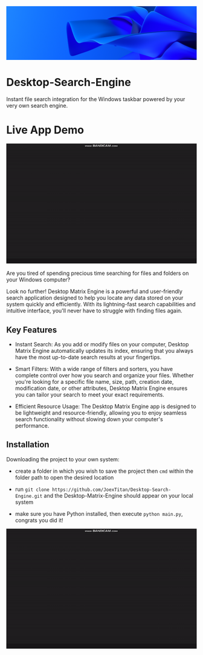 <img src="img/logo.png">

# Desktop-Search-Engine

Instant file search integration for the Windows taskbar powered by your very own search engine.

# Live App Demo

<img src="img/first_demo.gif">

Are you tired of spending precious time searching for files and folders on your Windows computer?

Look no further! Desktop Matrix Engine is a powerful and user-friendly search application designed to help you locate any data stored on your system quickly and efficiently. With its lightning-fast search capabilities and intuitive interface, you'll never have to struggle with finding files again.

## Key Features

- Instant Search: As you add or modify files on your computer, Desktop Matrix Engine automatically updates its index, ensuring that you always have the most up-to-date search results at your fingertips.

- Smart Filters: With a wide range of filters and sorters, you have complete control over how you search and organize your files. Whether you're looking for a specific file name, size, path, creation date, modification date, or other attributes, Desktop Matrix Engine ensures you can tailor your search to meet your exact requirements.

- Efficient Resource Usage: The Desktop Matrix Engine app is designed to be lightweight and resource-friendly, allowing you to enjoy seamless search functionality without slowing down your computer's performance.

## Installation

Downloading the project to your own system:

- create a folder in which you wish to save the project then `cmd` within the folder path to open the desired location

- run `git clone https://github.com/JoexTitan/Desktop-Search-Engine.git` and the Desktop-Matrix-Engine should appear on your local system

- make sure you have Python installed, then execute `python main.py`, congrats you did it!

<img src="img/second_demo.gif">
